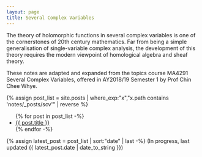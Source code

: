 ```yaml
---
layout: page
title: Several Complex Variables
---
```


The theory of holomorphic functions in several complex variables is one of the cornerstones of 20th century mathematics. Far from being a simple generalisation of single-variable complex analysis, the development of this theory requires the modern viewpoint of homological algebra and sheaf theory.

These notes are adapted and expanded from the topics course MA4291 Several Complex Variables, offered in AY2018/19 Semester 1 by Prof Chin Chee Whye.

{% assign post_list = site.posts | where_exp:"x","x.path contains 'notes/_posts/scv'" | reverse %}
<ul class="posts">
	{% for post in post_list -%}
		<li><a href="{{ post.url }}">{{ post.title }}</a></li>
	{% endfor -%}
</ul>

{% assign latest_post = post_list | sort:"date" | last -%}
(In progress, last updated {{ latest_post.date | date_to_string }})